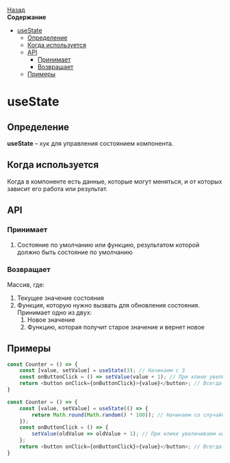 <!-- START doctoc generated TOC please keep comment here to allow auto update -->
<!-- DON'T EDIT THIS SECTION, INSTEAD RE-RUN doctoc TO UPDATE -->
[Назад](README.md)<br />**Содержание**

- [useState](#usestate)
  - [Определение](#%D0%BE%D0%BF%D1%80%D0%B5%D0%B4%D0%B5%D0%BB%D0%B5%D0%BD%D0%B8%D0%B5)
  - [Когда используется](#%D0%BA%D0%BE%D0%B3%D0%B4%D0%B0-%D0%B8%D1%81%D0%BF%D0%BE%D0%BB%D1%8C%D0%B7%D1%83%D0%B5%D1%82%D1%81%D1%8F)
  - [API](#api)
    - [Принимает](#%D0%BF%D1%80%D0%B8%D0%BD%D0%B8%D0%BC%D0%B0%D0%B5%D1%82)
    - [Возвращает](#%D0%B2%D0%BE%D0%B7%D0%B2%D1%80%D0%B0%D1%89%D0%B0%D0%B5%D1%82)
  - [Примеры](#%D0%BF%D1%80%D0%B8%D0%BC%D0%B5%D1%80%D1%8B)

<!-- END doctoc generated TOC please keep comment here to allow auto update -->

# useState

## Определение

**useState** – хук для управления состоянием компонента.

## Когда используется

Когда в компоненте есть данные, которые могут меняться, и от которых зависит его работа или результат. 

## API

### Принимает

1. Состояние по умолчанию или функцию, результатом которой должно быть состояние по умолчанию

### Возвращает

Массив, где:

1. Текущее значение состояния
2. Функция, которую нужно вызвать для обновления состояния. Принимает одно из двух:
   1. Новое значение
   2. Функцию, которая получит старое значение и вернет новое

## Примеры

```javascript
const Counter = () => {
    const [value, setValue] = useState(3); // Начинаем с 3
    const onButtonClick = () => setValue(value + 1); // При клике увеличиваем на 1
    return <button onClick={onButtonClick}>{value}</button>; // Всегда выводим текущее значение
}
```

```javascript
const Counter = () => {
    const [value, setValue] = useState(() => {
        return Math.round(Math.random() * 100)); // Начинаем со случайного числа
    });
    const onButtonClick = () => {
        setValue(oldValue => oldValue + 1); // При клике увеличиваем на 1
    };
    return <button onClick={onButtonClick}>{value}</button>; // Всегда выводим текущее значение
}
```

